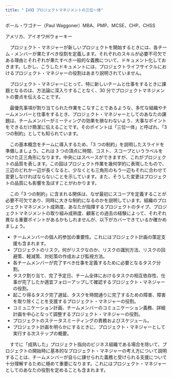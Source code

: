 ```yaml
---
title: "【49】プロジェクトマネジメントの三位一体"
---
```



ポール・ワゴナー（Paul Waggoner）MBA、PMP、MCSE、CHP、CHSS



アメリカ、アイオワ州ウォーキー


　プロジェクト・マネジャーが新しいプロジェクトを開始するときには、各チーム・メンバーが果たすべき役割を定義します。それぞれのスキルが必要不可欠である理由とそれぞれが果たすべき一般的な義務について、ドキュメント化しておきます。しかし、こうしたドキュメントには、プロジェクトライフサイクルにおけるプロジェクト・マネジャーの役割はあまり説明されていません。

　プロジェクト・マネジャーにとって、特に新しいチームと仕事をするときに課題となるのは、方法論に深入りすることなく、30 分でプロジェクトマネジメントの要点を伝えることです。

　最優先事項が割り当てられた作業をこなすことであるような、多忙な組織やチームメンバーと仕事をするとき、プロジェクト・マネジャーとしてのあなたの課題は、チームメンバーがミーティングの効果を損なわないよう、大事なポイントをできるだけ簡潔に伝えることです。そのポイントは「三位一体」と呼ばれ、「3 つの制約」としても知られています。

　この基本概念をチームに導入するため、「3 つの制約」を説明したスライドを準備しましょう。これは 3 つの頂点に時間、コスト、スコープというラベルをつけた正三角形になります。中央にはスペースができますが、これがプロジェクトの品質を表します。この図はプロジェクト作業を幾何学的に表現したもので、三辺のどれか一辺が長くなると、少なくとも三角形のもう一辺もそれに合わせて変更しなければならないことを示しています。また、そうした変更はプロジェクトの品質にも影響を及ぼすことがわかります。

　この「3 つの制約」に含まれる関係は、なぜ最初にスコープを定義することが必要不可欠であり、同時に大きな制約になるのかを説明しています。組織のプロジェクトマネジメント成熟度、あなたが指揮するプロジェクトのタイプ、プロジェクトマネジメントの取り組み成熟度、顧客との過去の経験によって、それぞれ異なる重要ポイントがあるかもしれませんが、以下がカバーできているか確かめましょう。

  - チームメンバーの個人的参加の重要性。これにはプロジェクト計画の策定支援も含まれます。
  - プロジェクトのリスク。何がリスクなのか、リスクの識別方法、リスクの回避策、軽減策、対処策の作成および監視方法。
  - 各チームメンバーが完了すべき仕事を定義するために必要となるタスク分割。
  - タスク割り当て、完了予定日、チーム全体におけるタスクの相互依存性、仕事が完了したか適宜フォローアップして確認するプロジェクト・マネジャーの役割。
  - 起こり得るタスク完了遅延、タスクを時間通りに完了するための障害、障害を取り除くことを支援するプロジェクト・マネジャーの役割。
  - コミュニケーション計画、チームメンバーのコミュニケーション義務、詳細計画を中心となって調整するプロジェクト・マネジャーの役割。
  - プロジェクトのステータスミーティングの責務およびスケジュール。
  - プロジェクト計画を明らかにするときに、プロジェクト・マネジャーとして実行する次ステップの概要。

　すでに「成熟した」プロジェクト指向のビジネス組織である場合を除いて、プロジェクトの開始時に基本的なプロジェクト・マネジャーの考え方について説明することは、チームメンバーが自らに課せられた義務と受けられる支援について十分理解するために極めて重要になります。これにはプロジェクト・マネジャーとしてのあなたの役割を定めることも含まれます。
